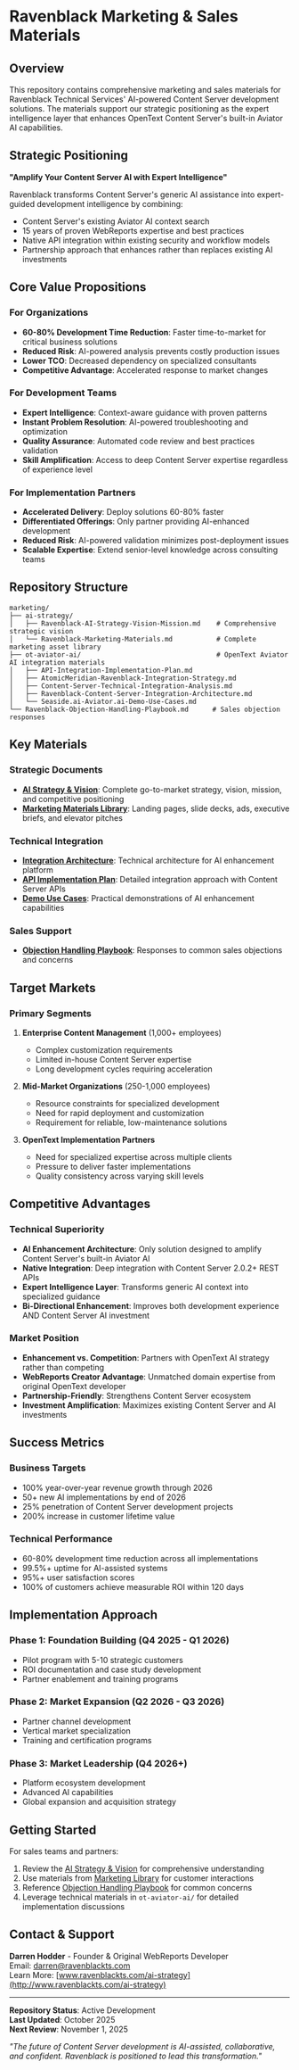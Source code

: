 # Ravenblack Marketing & Sales Materials

## Overview

This repository contains comprehensive marketing and sales materials for Ravenblack Technical Services' AI-powered Content Server development solutions. The materials support our strategic positioning as the expert intelligence layer that enhances OpenText Content Server's built-in Aviator AI capabilities.

## Strategic Positioning

**"Amplify Your Content Server AI with Expert Intelligence"**

Ravenblack transforms Content Server's generic AI assistance into expert-guided development intelligence by combining:
- Content Server's existing Aviator AI context search
- 15 years of proven WebReports expertise and best practices
- Native API integration within existing security and workflow models
- Partnership approach that enhances rather than replaces existing AI investments

## Core Value Propositions

### For Organizations
- **60-80% Development Time Reduction**: Faster time-to-market for critical business solutions
- **Reduced Risk**: AI-powered analysis prevents costly production issues
- **Lower TCO**: Decreased dependency on specialized consultants
- **Competitive Advantage**: Accelerated response to market changes

### For Development Teams
- **Expert Intelligence**: Context-aware guidance with proven patterns
- **Instant Problem Resolution**: AI-powered troubleshooting and optimization
- **Quality Assurance**: Automated code review and best practices validation
- **Skill Amplification**: Access to deep Content Server expertise regardless of experience level

### For Implementation Partners
- **Accelerated Delivery**: Deploy solutions 60-80% faster
- **Differentiated Offerings**: Only partner providing AI-enhanced development
- **Reduced Risk**: AI-powered validation minimizes post-deployment issues
- **Scalable Expertise**: Extend senior-level knowledge across consulting teams

## Repository Structure

```
marketing/
├── ai-strategy/
│   ├── Ravenblack-AI-Strategy-Vision-Mission.md    # Comprehensive strategic vision
│   └── Ravenblack-Marketing-Materials.md           # Complete marketing asset library
├── ot-aviator-ai/                                  # OpenText Aviator AI integration materials
│   ├── API-Integration-Implementation-Plan.md
│   ├── AtomicMeridian-Ravenblack-Integration-Strategy.md
│   ├── Content-Server-Technical-Integration-Analysis.md
│   ├── Ravenblack-Content-Server-Integration-Architecture.md
│   └── Seaside.ai-Aviator.ai-Demo-Use-Cases.md
└── Ravenblack-Objection-Handling-Playbook.md      # Sales objection responses
```

## Key Materials

### Strategic Documents
- **[AI Strategy & Vision](marketing/ai-strategy/Ravenblack-AI-Strategy-Vision-Mission.md)**: Complete go-to-market strategy, vision, mission, and competitive positioning
- **[Marketing Materials Library](marketing/ai-strategy/Ravenblack-Marketing-Materials.md)**: Landing pages, slide decks, ads, executive briefs, and elevator pitches

### Technical Integration
- **[Integration Architecture](marketing/ot-aviator-ai/Ravenblack-Content-Server-Integration-Architecture.md)**: Technical architecture for AI enhancement platform
- **[API Implementation Plan](marketing/ot-aviator-ai/API-Integration-Implementation-Plan.md)**: Detailed integration approach with Content Server APIs
- **[Demo Use Cases](marketing/ot-aviator-ai/Seaside.ai-Aviator.ai-Demo-Use-Cases.md)**: Practical demonstrations of AI enhancement capabilities

### Sales Support
- **[Objection Handling Playbook](marketing/Ravenblack-Objection-Handling-Playbook.md)**: Responses to common sales objections and concerns

## Target Markets

### Primary Segments
1. **Enterprise Content Management** (1,000+ employees)
   - Complex customization requirements
   - Limited in-house Content Server expertise
   - Long development cycles requiring acceleration

2. **Mid-Market Organizations** (250-1,000 employees)
   - Resource constraints for specialized development
   - Need for rapid deployment and customization
   - Requirement for reliable, low-maintenance solutions

3. **OpenText Implementation Partners**
   - Need for specialized expertise across multiple clients
   - Pressure to deliver faster implementations
   - Quality consistency across varying skill levels

## Competitive Advantages

### Technical Superiority
- **AI Enhancement Architecture**: Only solution designed to amplify Content Server's built-in Aviator AI
- **Native Integration**: Deep integration with Content Server 2.0.2+ REST APIs
- **Expert Intelligence Layer**: Transforms generic AI context into specialized guidance
- **Bi-Directional Enhancement**: Improves both development experience AND Content Server AI investment

### Market Position
- **Enhancement vs. Competition**: Partners with OpenText AI strategy rather than competing
- **WebReports Creator Advantage**: Unmatched domain expertise from original OpenText developer
- **Partnership-Friendly**: Strengthens Content Server ecosystem
- **Investment Amplification**: Maximizes existing Content Server and AI investments

## Success Metrics

### Business Targets
- 100% year-over-year revenue growth through 2026
- 50+ new AI implementations by end of 2026
- 25% penetration of Content Server development projects
- 200% increase in customer lifetime value

### Technical Performance
- 60-80% development time reduction across all implementations
- 99.5%+ uptime for AI-assisted systems
- 95%+ user satisfaction scores
- 100% of customers achieve measurable ROI within 120 days

## Implementation Approach

### Phase 1: Foundation Building (Q4 2025 - Q1 2026)
- Pilot program with 5-10 strategic customers
- ROI documentation and case study development
- Partner enablement and training programs

### Phase 2: Market Expansion (Q2 2026 - Q3 2026)
- Partner channel development
- Vertical market specialization
- Training and certification programs

### Phase 3: Market Leadership (Q4 2026+)
- Platform ecosystem development
- Advanced AI capabilities
- Global expansion and acquisition strategy

## Getting Started

For sales teams and partners:
1. Review the [AI Strategy & Vision](marketing/ai-strategy/Ravenblack-AI-Strategy-Vision-Mission.md) for comprehensive understanding
2. Use materials from [Marketing Library](marketing/ai-strategy/Ravenblack-Marketing-Materials.md) for customer interactions
3. Reference [Objection Handling Playbook](marketing/Ravenblack-Objection-Handling-Playbook.md) for common concerns
4. Leverage technical materials in `ot-aviator-ai/` for detailed implementation discussions

## Contact & Support

**Darren Hodder** - Founder & Original WebReports Developer  
Email: darren@ravenblackts.com  
Learn More: [www.ravenblackts.com/ai-strategy](http://www.ravenblackts.com/ai-strategy)

---

**Repository Status**: Active Development  
**Last Updated**: October 2025  
**Next Review**: November 1, 2025

*"The future of Content Server development is AI-assisted, collaborative, and confident. Ravenblack is positioned to lead this transformation."*